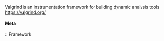 Valgrind is an instrumentation framework for building dynamic analysis tools
https://valgrind.org/

#### Meta
:: Framework